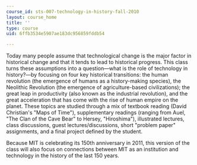 ```yaml
---
course_id: sts-007-technology-in-history-fall-2010
layout: course_home
title: ''
type: course
uid: 6ffb3534e5907ae183dc956859fddb54

---
```

Today many people assume that technological change is the major factor in historical change and that it tends to lead to historical progress. This class turns these assumptions into a question—what is the role of technology in history?—by focusing on four key historical transitions: the human revolution (the emergence of humans as a history-making species), the Neolithic Revolution (the emergence of agriculture-based civilizations); the great leap in productivity (also known as the industrial revolution), and the great acceleration that has come with the rise of human empire on the planet. These topics are studied through a mix of textbook reading (David Christian's "Maps of Time"), supplementary readings (ranging from Auel, "The Clan of the Cave Bear" to Hersey, "Hiroshima"), illustrated lectures, class discussions, guest lectures/discussions, short "problem paper" assignments, and a final project defined by the student.

Because MIT is celebrating its 150th anniversary in 2011, this version of the class will also focus on connections between MIT as an institution and technology in the history of the last 150 years.

